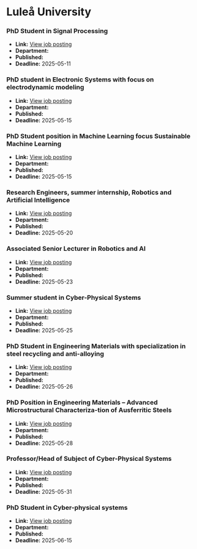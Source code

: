 # Luleå University

### PhD Student in Signal Processing
- **Link:** [View job posting](https://www.ltu.se/en/about-ltu/work-at-ltu/vacant-positions#item-8973)
- **Department:** 
- **Published:** 
- **Deadline:** 2025-05-11

### PhD student in Electronic Systems with focus on electrodynamic modeling
- **Link:** [View job posting](https://www.ltu.se/en/about-ltu/work-at-ltu/vacant-positions#item-9055)
- **Department:** 
- **Published:** 
- **Deadline:** 2025-05-15

### PhD Student position in Machine Learning focus Sustainable Machine Learning
- **Link:** [View job posting](https://www.ltu.se/en/about-ltu/work-at-ltu/vacant-positions#item-9028)
- **Department:** 
- **Published:** 
- **Deadline:** 2025-05-15

### Research Engineers, summer internship, Robotics and Artificial Intelligence
- **Link:** [View job posting](https://www.ltu.se/en/about-ltu/work-at-ltu/vacant-positions#item-9013)
- **Department:** 
- **Published:** 
- **Deadline:** 2025-05-20

### Associated Senior Lecturer in Robotics and AI
- **Link:** [View job posting](https://www.ltu.se/en/about-ltu/work-at-ltu/vacant-positions#item-9093)
- **Department:** 
- **Published:** 
- **Deadline:** 2025-05-23

### Summer student in Cyber-Physical Systems
- **Link:** [View job posting](https://www.ltu.se/en/about-ltu/work-at-ltu/vacant-positions#item-9073)
- **Department:** 
- **Published:** 
- **Deadline:** 2025-05-25

### PhD Student in Engineering Materials with specialization in steel recycling and anti-alloying
- **Link:** [View job posting](https://www.ltu.se/en/about-ltu/work-at-ltu/vacant-positions#item-9079)
- **Department:** 
- **Published:** 
- **Deadline:** 2025-05-26

### PhD Position in Engineering Materials – Advanced Microstructural Characteriza-tion of Ausferritic Steels
- **Link:** [View job posting](https://www.ltu.se/en/about-ltu/work-at-ltu/vacant-positions#item-9090)
- **Department:** 
- **Published:** 
- **Deadline:** 2025-05-28

### ​​Professor/Head of Subject of Cyber-Physical Systems​
- **Link:** [View job posting](https://www.ltu.se/en/about-ltu/work-at-ltu/vacant-positions#item-8922)
- **Department:** 
- **Published:** 
- **Deadline:** 2025-05-31

### PhD Student in Cyber-physical systems
- **Link:** [View job posting](https://www.ltu.se/en/about-ltu/work-at-ltu/vacant-positions#item-9076)
- **Department:** 
- **Published:** 
- **Deadline:** 2025-06-15

